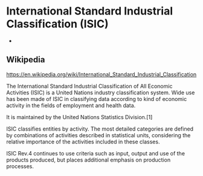 # International Standard Industrial Classification (ISIC)

* [](#)


## Wikipedia

https://en.wikipedia.org/wiki/International_Standard_Industrial_Classification

The International Standard Industrial Classification of All Economic Activities (ISIC) is a United Nations industry classification system. Wide use has been made of ISIC in classifying data according to kind of economic activity in the fields of employment and health data.

It is maintained by the United Nations Statistics Division.[1]

ISIC classifies entities by activity. The most detailed categories are defined by combinations of activities described in statistical units, considering the relative importance of the activities included in these classes.

ISIC Rev.4 continues to use criteria such as input, output and use of the products produced, but places additional emphasis on production processes.
